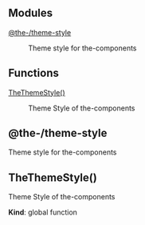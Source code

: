 <!--- Code generated by @the-/script-doc. DO NOT EDIT. -->

## Modules

<dl>
<dt><a href="#module_@the-/theme-style">@the-/theme-style</a></dt>
<dd><p>Theme style for the-components</p>
</dd>
</dl>

## Functions

<dl>
<dt><a href="#TheThemeStyle">TheThemeStyle()</a></dt>
<dd><p>Theme Style of the-components</p>
</dd>
</dl>

<a name="module_@the-/theme-style"></a>

## @the-/theme-style
Theme style for the-components

<a name="TheThemeStyle"></a>

## TheThemeStyle()
Theme Style of the-components

**Kind**: global function  
